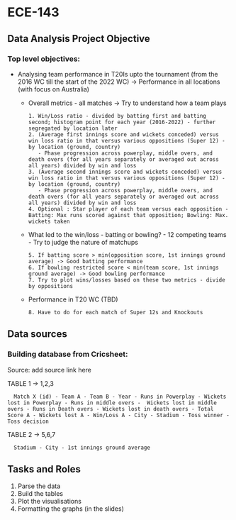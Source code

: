 # ECE-143
## Data Analysis Project Objective
### Top level objectives:
- Analysing team performance in T20Is upto the tournament (from the 2016 WC till the start of the 2022 WC) -> Performance in all locations (with focus on Australia)
   - Overall metrics - all matches -> Try to understand how a team plays
   
         1. Win/Loss ratio - divided by batting first and batting second; histogram point for each year (2016-2022) - further segregated by location later 
         2. (Average first innings score and wickets conceded) versus win loss ratio in that versus various oppositions (Super 12) - by location (ground, country) 
            - Phase progression across powerplay, middle overs, and death overs (for all years separately or averaged out across all years) divided by win and loss 
         3. (Average second innings score and wickets conceded) versus win loss ratio in that versus various oppositions (Super 12) - by location (ground, country) 
            - Phase progression across powerplay, middle overs, and death overs (for all years separately or averaged out across all years) divided by win and loss 
         4. Optional : Star player of each team versus each opposition - Batting: Max runs scored against that opposition; Bowling: Max. wickets taken 
      
   - What led to the win/loss - batting or bowling? - 12 competing teams - Try to judge the nature of matchups  
   
         5. If batting score > min(opposition score, 1st innings ground average) -> Good batting performance   
         6. If bowling restricted score < min(team score, 1st innings ground average) -> Good bowling performance 
         7. Try to plot wins/losses based on these two metrics - divide by oppositions 
         
   - Performance in T20 WC (TBD) 
   
         8. Have to do for each match of Super 12s and Knockouts 
      

## Data sources    

### Building database from Cricsheet:  
   Source:  add source link here

TABLE 1 -> 1,2,3  

      Match X (id) - Team A - Team B - Year - Runs in Powerplay - Wickets lost in Powerplay - Runs in middle overs -  Wickets lost in middle overs - Runs in Death overs - Wickets lost in death overs - Total Score A - Wickets lost A - Win/Loss A - City - Stadium - Toss winner - Toss decision  


TABLE 2 -> 5,6,7  

      Stadium - City - 1st innings ground average  
    
## Tasks and Roles 

1. Parse the data 
2. Build the tables
3. Plot the visualisations
4. Formatting the graphs (in the slides)





